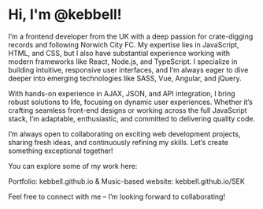 # Hi, I'm @kebbell!
I’m a frontend developer from the UK with a deep passion for crate-digging records and following Norwich City FC. My expertise lies in JavaScript, HTML, and CSS, but I also have substantial experience working with modern frameworks like React, Node.js, and TypeScript. I specialize in building intuitive, responsive user interfaces, and I’m always eager to dive deeper into emerging technologies like SASS, Vue, Angular, and jQuery.

With hands-on experience in AJAX, JSON, and API integration, I bring robust solutions to life, focusing on dynamic user experiences. Whether it’s crafting seamless front-end designs or working across the full JavaScript stack, I’m adaptable, enthusiastic, and committed to delivering quality code.

I’m always open to collaborating on exciting web development projects, sharing fresh ideas, and continuously refining my skills. Let’s create something exceptional together!

You can explore some of my work here:

Portfolio: kebbell.github.io & 
Music-based website: kebbell.github.io/SEK

Feel free to connect with me – I’m looking forward to collaborating!

